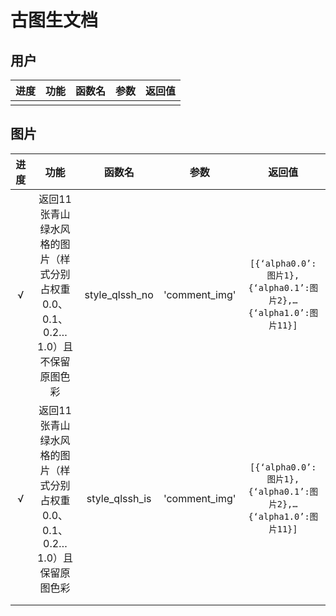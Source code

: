 # 古图生文档



## 用户

| 进度 | 功能 | 函数名 | 参数 | 返回值 |
| ---- | ---- | ------ | ---- | ------ |
|      |      |        |      |        |



## 图片

| 进度 |                             功能                             |     函数名     |     参数      |                            返回值                            |
| :--: | :----------------------------------------------------------: | :------------: | :-----------: | :----------------------------------------------------------: |
|  √   | 返回11张青山绿水风格的图片（样式分别占权重0.0、0.1、0.2…1.0）且不保留原图色彩 | style_qlssh_no | 'comment_img' | `[{‘alpha0.0’:图片1},{‘alpha0.1’:图片2},…{‘alpha1.0’:图片11}]` |
|  √   | 返回11张青山绿水风格的图片（样式分别占权重0.0、0.1、0.2…1.0）且保留原图色彩 | style_qlssh_is | 'comment_img' | `[{‘alpha0.0’:图片1},{‘alpha0.1’:图片2},…{‘alpha1.0’:图片11}]` |
|      |                                                              |                |               |                                                              |
|      |                                                              |                |               |                                                              |

